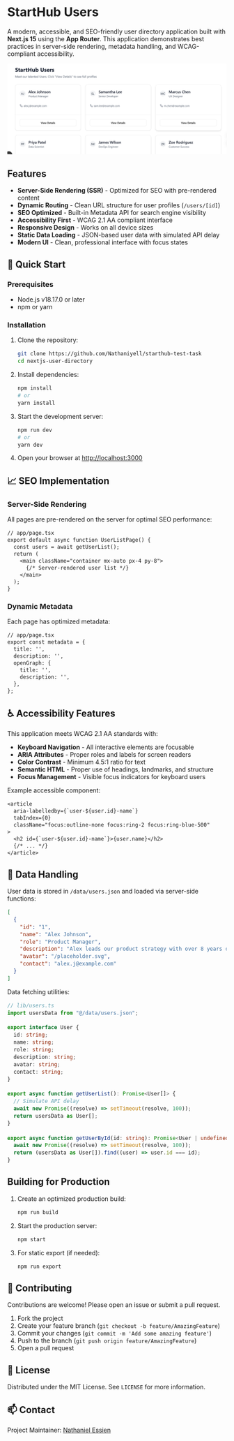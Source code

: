 
# StartHub Users

A modern, accessible, and SEO-friendly user directory application built with **Next.js 15** using the **App Router**. This application demonstrates best practices in server-side rendering, metadata handling, and WCAG-compliant accessibility.

![Project Preview](/public/users-ss.png)

## Features

- **Server-Side Rendering (SSR)** - Optimized for SEO with pre-rendered content
- **Dynamic Routing** - Clean URL structure for user profiles (`/users/[id]`)
- **SEO Optimized** - Built-in Metadata API for search engine visibility
- **Accessibility First** - WCAG 2.1 AA compliant interface
- **Responsive Design** - Works on all device sizes
- **Static Data Loading** - JSON-based user data with simulated API delay
- **Modern UI** - Clean, professional interface with focus states

## 🚀 Quick Start

### Prerequisites

- Node.js v18.17.0 or later
- npm or yarn

### Installation

1. Clone the repository:
   ```bash
   git clone https://github.com/Nathaniyell/starthub-test-task
   cd nextjs-user-directory
   ```

2. Install dependencies:
   ```bash
   npm install
   # or
   yarn install
   ```

3. Start the development server:
   ```bash
   npm run dev
   # or
   yarn dev
   ```

4. Open your browser at [http://localhost:3000](http://localhost:3000)

## 📈 SEO Implementation

### Server-Side Rendering
All pages are pre-rendered on the server for optimal SEO performance:

```tsx
// app/page.tsx
export default async function UserListPage() {
  const users = await getUserList();
  return (
    <main className="container mx-auto px-4 py-8">
      {/* Server-rendered user list */}
    </main>
  );
}
```

### Dynamic Metadata
Each page has optimized metadata:

```tsx
// app/page.tsx
export const metadata = {
  title: '',
  description: '',
  openGraph: {
    title: '',
    description: '',
  },
};
```

## ♿ Accessibility Features

This application meets WCAG 2.1 AA standards with:

- **Keyboard Navigation** - All interactive elements are focusable
- **ARIA Attributes** - Proper roles and labels for screen readers
- **Color Contrast** - Minimum 4.5:1 ratio for text
- **Semantic HTML** - Proper use of headings, landmarks, and structure
- **Focus Management** - Visible focus indicators for keyboard users

Example accessible component:

```tsx
<article 
  aria-labelledby={`user-${user.id}-name`}
  tabIndex={0}
  className="focus:outline-none focus:ring-2 focus:ring-blue-500"
>
  <h2 id={`user-${user.id}-name`}>{user.name}</h2>
  {/* ... */}
</article>
```

## 📂 Data Handling

User data is stored in `/data/users.json` and loaded via server-side functions:

```json
[
  {
    "id": "1",
    "name": "Alex Johnson",
    "role": "Product Manager",
    "description": "Alex leads our product strategy with over 8 years of experience...",
    "avatar": "/placeholder.svg",
    "contact": "alex.j@example.com"
  }
]
```

Data fetching utilities:

```ts
// lib/users.ts
import usersData from "@/data/users.json";

export interface User {
  id: string;
  name: string;
  role: string;
  description: string;
  avatar: string;
  contact: string;
}

export async function getUserList(): Promise<User[]> {
  // Simulate API delay
  await new Promise((resolve) => setTimeout(resolve, 100));
  return usersData as User[];
}

export async function getUserById(id: string): Promise<User | undefined> {
  await new Promise((resolve) => setTimeout(resolve, 100));
  return (usersData as User[]).find((user) => user.id === id);
}
```

## Building for Production

1. Create an optimized production build:
   ```bash
   npm run build
   ```

2. Start the production server:
   ```bash
   npm start
   ```

3. For static export (if needed):
   ```bash
   npm run export
   ```

## 🤝 Contributing

Contributions are welcome! Please open an issue or submit a pull request.

1. Fork the project
2. Create your feature branch (`git checkout -b feature/AmazingFeature`)
3. Commit your changes (`git commit -m 'Add some amazing feature'`)
4. Push to the branch (`git push origin feature/AmazingFeature`)
5. Open a pull request

## 📜 License

Distributed under the MIT License. See `LICENSE` for more information.

## 📫 Contact

Project Maintainer: [Nathaniel Essien](mailto:essien.nathan@yahoo.com)
